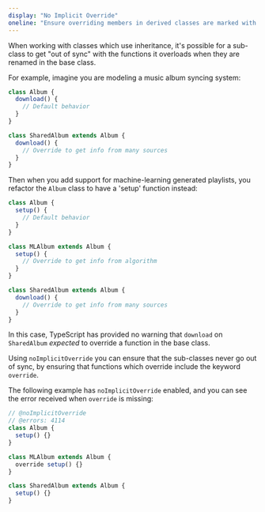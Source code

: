 ```yaml
---
display: "No Implicit Override"
oneline: "Ensure overriding members in derived classes are marked with an override modifier."
---
```


When working with classes which use inheritance, it's possible for a sub-class to get "out of sync" with the functions it overloads when they are renamed in the base class.

For example, imagine you are modeling a music album syncing system:

```ts 
class Album {
  download() {
    // Default behavior
  }
}

class SharedAlbum extends Album {
  download() {
    // Override to get info from many sources
  }
}
```

Then when you add support for machine-learning generated playlists, you refactor the `Album` class to have a 'setup' function instead:

```ts 
class Album {
  setup() {
    // Default behavior
  }
}

class MLAlbum extends Album {
  setup() {
    // Override to get info from algorithm
  }
}

class SharedAlbum extends Album {
  download() {
    // Override to get info from many sources
  }
}
```

In this case, TypeScript has provided no warning that `download` on `SharedAlbum` _expected_ to override a function in the base class.

Using `noImplicitOverride` you can ensure that the sub-classes never go out of sync, by ensuring that functions which override include the keyword `override`.

The following example has `noImplicitOverride` enabled, and you can see the error received when `override` is missing:

```ts twoslash
// @noImplicitOverride
// @errors: 4114
class Album {
  setup() {}
}

class MLAlbum extends Album {
  override setup() {}
}

class SharedAlbum extends Album {
  setup() {}
}
```
